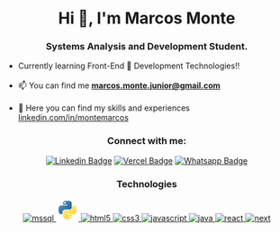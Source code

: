 <h1 align="center">Hi 👋, I'm Marcos Monte</h1><h3 align="center">Systems Analysis and Development Student.</h3>

- Currently learning Front-End 🌱 Development Technologies!! <br><br>
- 📫 You can find me **marcos.monte.junior@gmail.com**<br><br>
- 📄 Here you can find my skills and experiences [linkedin.com/in/montemarcos](linkedin.com/in/montemarcos)


<div align="center">
  
<h3 align="center">Connect with me:</h3>

[![Linkedin Badge](https://img.shields.io/badge/-LinkedIn-00878f?style=flat-square&logo=Linkedin&logoColor=white&link=https://www.linkedin.com/in/montemarcos/)](https://www.linkedin.com/in/montemarcos/)
[![Vercel Badge](https://img.shields.io/badge/-Vercel-000000?style=flat-square&logo=Vercel&logoColor=white&link=https://https://vercel.com/marcos-monte//)](https://vercel.com/marcos-monte/)
[![Whatsapp Badge](https://img.shields.io/badge/-WhatsApp-2f7735?style=flat-square&logo=Whatsapp&logoColor=white&link=https:https://web.whatsapp.com/)](https://api.whatsapp.com/send?phone=5513996398240
)
</div>


  

<div align="center">
<h3 align="center">Technologies</h3>
  
<a href="https://www.microsoft.com/en-us/sql-server" target="_blank" rel="noreferrer"> 
  <img src="https://www.svgrepo.com/show/255832/sql.svg" alt="mssql" width="40" height="40"/> 
</a> 
<a href="https://www.python.org" target="_blank" rel="noreferrer"> 
  <img src="https://raw.githubusercontent.com/devicons/devicon/master/icons/python/python-original.svg" alt="python" width="40" height="40"/> 
</a> 
<a href="https://html.spec.whatwg.org/multipage/" target="_blank" rel="noreferrer"> 
  <img src="https://www.svgrepo.com/show/452228/html-5.svg" alt="html5" width="40" height="40"/> 
</a> 
<a href="https://www.w3.org/Style/CSS/Overview.en.html" target="_blank" rel="noreferrer"> 
  <img src="https://www.svgrepo.com/show/349330/css3.svg" alt="css3" width="40" height="40"/> 
</a>  
<a href="https://www.javascript.com/" target="_blank" rel="noreferrer"> 
  <img src="https://www.svgrepo.com/show/349419/javascript.svg" alt="javascript" width="40" height="40"/> 
</a> 
<a href="https://www.java.com/pt-BR/" target="_blank" rel="noreferrer"> 
  <img src="https://www.svgrepo.com/show/184143/java.svg" alt="java" width="40" height="40"/> 
</a>
<a href="https://react.dev/" target="_blank" rel="noreferrer"> 
  <img src="https://www.svgrepo.com/show/374032/reactjs.svg" alt="react" width="40" height="40"/> 
</a>
<a href="https://nextjs.org/" target="_blank" rel="noreferrer"> 
  <img src="https://www.svgrepo.com/show/306466/next-dot-js.svg" alt="next" width="40" height="40"/> 
</a>

</div>



<!--
**Marcos-Monte/Marcos-Monte** is a ✨ _special_ ✨ repository because its `README.md` (this file) appears on your GitHub profile.

Here are some ideas to get you started:

- 🔭 I’m currently working on ...
- 🌱 I’m currently learning ...
- 👯 I’m looking to collaborate on ...
- 🤔 I’m looking for help with ...
- 💬 Ask me about ...
- 📫 How to reach me: ...
- 😄 Pronouns: ...
- ⚡ Fun fact: ...
-->

